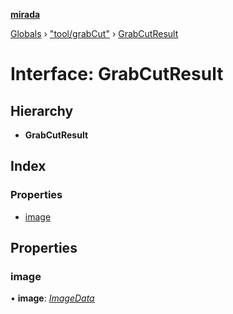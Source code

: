 **[mirada](../README.md)**

[Globals](../README.md) › ["tool/grabCut"](../modules/_tool_grabcut_.md) › [GrabCutResult](_tool_grabcut_.grabcutresult.md)

# Interface: GrabCutResult

## Hierarchy

* **GrabCutResult**

## Index

### Properties

* [image](_tool_grabcut_.grabcutresult.md#image)

## Properties

###  image

• **image**: *[ImageData](../classes/_types_opencv__hacks_.imagedata.md)*